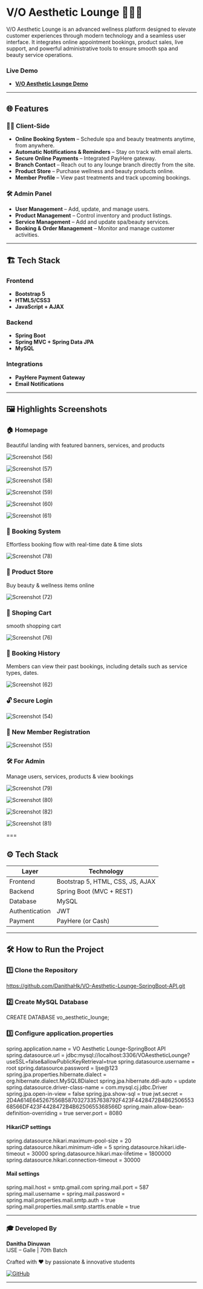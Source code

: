 # V/O Aesthetic Lounge 💆‍♀️✨

V/O Aesthetic Lounge is an advanced wellness platform designed to elevate customer experiences through modern technology and a seamless user interface. It integrates online appointment bookings, product sales, live support, and powerful administrative tools to ensure smooth spa and beauty service operations.

### Live Demo
- [**V/O Aesthetic Lounge Demo**](https://voaestheticlounge-api.netlify.app)

---
## 🌐 Features

### 🧖‍♀️ Client-Side
- **Online Booking System** – Schedule spa and beauty treatments anytime, from anywhere.
- **Automatic Notifications & Reminders** – Stay on track with email alerts.
- **Secure Online Payments** – Integrated PayHere gateway.
- **Branch Contact** – Reach out to any lounge branch directly from the site.
- **Product Store** – Purchase wellness and beauty products online.
- **Member Profile** – View past treatments and track upcoming bookings.

### 🛠️ Admin Panel
- **User Management** – Add, update, and manage users.
- **Product Management** – Control inventory and product listings.
- **Service Management** – Add and update spa/beauty services.
- **Booking & Order Management** – Monitor and manage customer activities.

---

## 🏗️ Tech Stack

### Frontend
- **Bootstrap 5**
- **HTML5/CSS3**
- **JavaScript + AJAX**

### Backend
- **Spring Boot**
- **Spring MVC + Spring Data JPA**
- **MySQL**

### Integrations
- **PayHere Payment Gateway**
- **Email Notifications**



---

## 🖼️ Highlights Screenshots

### 🏠 Homepage  

Beautiful landing with featured banners, services, and products

![Screenshot (56)](https://github.com/user-attachments/assets/a5e39df0-ce20-47c5-b7b9-22f01f6e3d7a)


![Screenshot (57)](https://github.com/user-attachments/assets/ac509db4-9ec0-4234-b794-85040103799a)


![Screenshot (58)](https://github.com/user-attachments/assets/b4130bae-3051-40e6-9dc0-526abfbc18d1)


![Screenshot (59)](https://github.com/user-attachments/assets/6243aa1e-99a4-46af-8aee-31dad97bdf7b)


![Screenshot (60)](https://github.com/user-attachments/assets/176eb109-4c25-48c5-9d27-b495372baf74)


![Screenshot (61)](https://github.com/user-attachments/assets/e9d03d4a-b631-41e5-942d-5a0f7031090d)

### 📅 Booking System  
Effortless booking flow with real-time date & time slots


![Screenshot (78)](https://github.com/user-attachments/assets/a8636c9a-45b2-484c-bb35-3939bb1a09aa)


### 🛒 Product Store
Buy beauty & wellness items online


![Screenshot (72)](https://github.com/user-attachments/assets/1117e68f-d6c4-42b8-a23f-47c774861cf7)


### 🛒 Shoping Cart

smooth shopping cart


![Screenshot (76)](https://github.com/user-attachments/assets/091d7770-7ba1-4863-92d8-e250bbb15eea)

### 📜 Booking History
Members  can view their past bookings, including details such as service types, dates.


![Screenshot (62)](https://github.com/user-attachments/assets/70f6726b-6de8-460b-86ac-7d9268877876)


### 🔓 Secure Login


![Screenshot (54)](https://github.com/user-attachments/assets/f17668f4-ba45-496c-bd33-0831ff0c6040)


### 👥 New Member Registration


![Screenshot (55)](https://github.com/user-attachments/assets/acb53ffe-b1e9-4e49-b39f-75037da36cd1)



### 🛠️ For Admin
Manage users, services, products & view bookings


![Screenshot (79)](https://github.com/user-attachments/assets/9235d869-496c-4db1-8dc3-22fcc959c1ae)


![Screenshot (80)](https://github.com/user-attachments/assets/8c0e7dca-345b-4beb-903c-9a2a7d19988d)


![Screenshot (82)](https://github.com/user-attachments/assets/bfa13c1e-ab9a-4c7c-8ccc-7834007db77a)


![Screenshot (81)](https://github.com/user-attachments/assets/7834212b-3466-42d1-9b2f-d5aa1da2d13c)


===

## ⚙️ Tech Stack

| Layer         | Technology           |
|---------------|----------------------|
| Frontend      | Bootstrap 5, HTML, CSS, JS, AJAX |
| Backend       | Spring Boot (MVC + REST) |
| Database      | MySQL                |
| Authentication| JWT                  |
| Payment       | PayHere (or Cash)    |

---

## 🛠️ How to Run the Project

### 1️⃣ Clone the Repository
https://github.com/DanithaHk/VO-Aesthetic-Lounge-SpringBoot-API.git

### 2️⃣ Create MySQL Database
CREATE DATABASE vo_aesthetic_lounge;

### 3️⃣ Configure application.properties

spring.application.name                      = VO Aesthetic Lounge-SpringBoot API
spring.datasource.url                        = jdbc:mysql://localhost:3306/VOAestheticLounge?useSSL=false&allowPublicKeyRetrieval=true
spring.datasource.username                   = root
spring.datasource.password                   = Ijse@123
spring.jpa.properties.hibernate.dialect      = org.hibernate.dialect.MySQL8Dialect
spring.jpa.hibernate.ddl-auto                = update
spring.datasource.driver-class-name          = com.mysql.cj.jdbc.Driver
spring.jpa.open-in-view                      = false
spring.jpa.show-sql                          = true
jwt.secret                                   = 2D4A614E645267556B58703273357638792F423F4428472B4B6250655368566DF423F4428472B4B6250655368566D
spring.main.allow-bean-definition-overriding = true
server.port                                  = 8080

#### HikariCP settings
spring.datasource.hikari.maximum-pool-size   = 20
spring.datasource.hikari.minimum-idle        = 5
spring.datasource.hikari.idle-timeout        = 30000
spring.datasource.hikari.max-lifetime        = 1800000
spring.datasource.hikari.connection-timeout  = 30000

#### Mail settings
spring.mail.host                             = smtp.gmail.com
spring.mail.port                             = 587
spring.mail.username                         = 
spring.mail.password                         = 
spring.mail.properties.mail.smtp.auth        = true
spring.mail.properties.mail.smtp.starttls.enable = true

---


### 🎓 Developed By  
**Danitha Dinuwan**  
IJSE – Galle | 70th Batch  

Crafted with ❤️ by passionate & innovative students  

[![GitHub](https://img.shields.io/badge/GitHub-Danitha--Hk-181717?style=flat-square&logo=github&logoColor=white)](https://github.com/DanithaHk)

---
